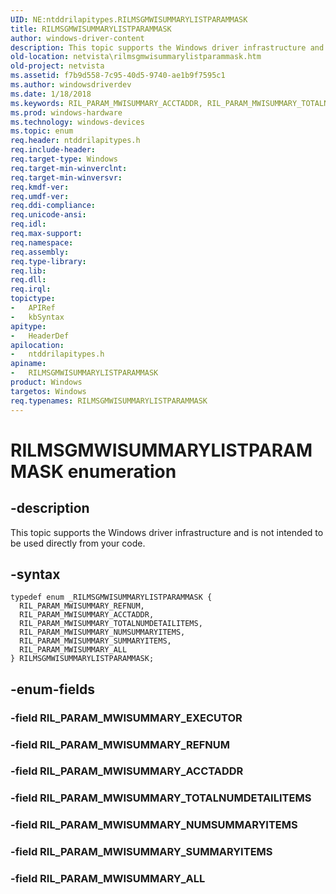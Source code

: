 ```yaml
---
UID: NE:ntddrilapitypes.RILMSGMWISUMMARYLISTPARAMMASK
title: RILMSGMWISUMMARYLISTPARAMMASK
author: windows-driver-content
description: This topic supports the Windows driver infrastructure and is not intended to be used directly from your code.
old-location: netvista\rilmsgmwisummarylistparammask.htm
old-project: netvista
ms.assetid: f7b9d558-7c95-40d5-9740-ae1b9f7595c1
ms.author: windowsdriverdev
ms.date: 1/18/2018
ms.keywords: RIL_PARAM_MWISUMMARY_ACCTADDR, RIL_PARAM_MWISUMMARY_TOTALNUMDETAILITEMS, ntddrilapitypes/RIL_PARAM_MWISUMMARY_REFNUM, RILMSGMWISUMMARYLISTPARAMMASK enumeration [Network Drivers Starting with Windows Vista], RIL_PARAM_MWISUMMARY_REFNUM, ntddrilapitypes/RIL_PARAM_MWISUMMARY_ACCTADDR, RIL_PARAM_MWISUMMARY_NUMSUMMARYITEMS, netvista.rilmsgmwisummarylistparammask, RIL_PARAM_MWISUMMARY_ALL, RILMSGMWISUMMARYLISTPARAMMASK, ntddrilapitypes/RIL_PARAM_MWISUMMARY_TOTALNUMDETAILITEMS, ntddrilapitypes/RIL_PARAM_MWISUMMARY_ALL, RIL_PARAM_MWISUMMARY_SUMMARYITEMS, ntddrilapitypes/RILMSGMWISUMMARYLISTPARAMMASK, ntddrilapitypes/RIL_PARAM_MWISUMMARY_NUMSUMMARYITEMS, ntddrilapitypes/RIL_PARAM_MWISUMMARY_SUMMARYITEMS
ms.prod: windows-hardware
ms.technology: windows-devices
ms.topic: enum
req.header: ntddrilapitypes.h
req.include-header: 
req.target-type: Windows
req.target-min-winverclnt: 
req.target-min-winversvr: 
req.kmdf-ver: 
req.umdf-ver: 
req.ddi-compliance: 
req.unicode-ansi: 
req.idl: 
req.max-support: 
req.namespace: 
req.assembly: 
req.type-library: 
req.lib: 
req.dll: 
req.irql: 
topictype: 
-	APIRef
-	kbSyntax
apitype: 
-	HeaderDef
apilocation: 
-	ntddrilapitypes.h
apiname: 
-	RILMSGMWISUMMARYLISTPARAMMASK
product: Windows
targetos: Windows
req.typenames: RILMSGMWISUMMARYLISTPARAMMASK
---
```


# RILMSGMWISUMMARYLISTPARAMMASK enumeration


## -description


This topic supports the Windows driver infrastructure and is not intended to be used directly from your code.


## -syntax


````
typedef enum _RILMSGMWISUMMARYLISTPARAMMASK { 
  RIL_PARAM_MWISUMMARY_REFNUM,
  RIL_PARAM_MWISUMMARY_ACCTADDR,
  RIL_PARAM_MWISUMMARY_TOTALNUMDETAILITEMS,
  RIL_PARAM_MWISUMMARY_NUMSUMMARYITEMS,
  RIL_PARAM_MWISUMMARY_SUMMARYITEMS,
  RIL_PARAM_MWISUMMARY_ALL
} RILMSGMWISUMMARYLISTPARAMMASK;
````


## -enum-fields




### -field RIL_PARAM_MWISUMMARY_EXECUTOR



### -field RIL_PARAM_MWISUMMARY_REFNUM



### -field RIL_PARAM_MWISUMMARY_ACCTADDR



### -field RIL_PARAM_MWISUMMARY_TOTALNUMDETAILITEMS



### -field RIL_PARAM_MWISUMMARY_NUMSUMMARYITEMS



### -field RIL_PARAM_MWISUMMARY_SUMMARYITEMS



### -field RIL_PARAM_MWISUMMARY_ALL


